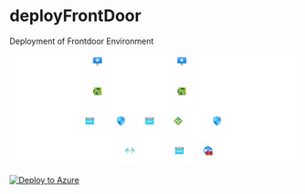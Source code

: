 # deployFrontDoor
Deployment of Frontdoor Environment 

![alt image](https://github.com/Diego-Calvo/deployFrontDoor/blob/dc3aa9f1da52d43656e751df9c9bc5119bfdc625/resourceGroupName.png)

[![Deploy to Azure](https://aka.ms/deploytoazurebutton)](https://portal.azure.com/#create/Microsoft.Template/uri/https%3A%2F%2Fraw.githubusercontent.com%2FDiego-Calvo%2FdeployFrontDoor%2Fmain%2Ftemplate.json)

